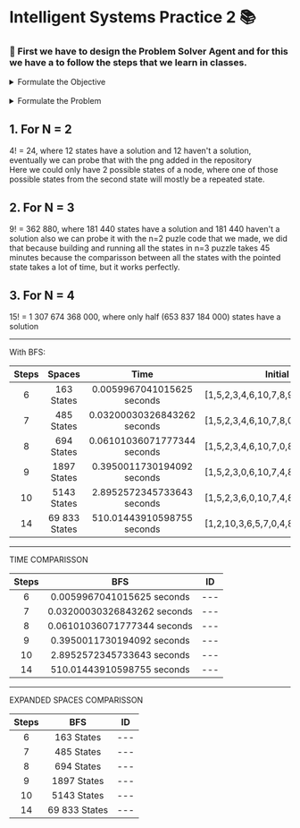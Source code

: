 # Intelligent Systems Practice 2 📚

### 📕 First we have to design the Problem Solver Agent and for this we have a to follow the steps that we learn in classes.


<details>
  <summary>Formulate the Objective</summary>

  	- The first box must be empty.
        
    - The rest of the boxes must be sorted ascending.

</details>

<br />


<details>
  <summary>Formulate the Problem</summary>

  	- Initial State
		(Messy)
		
	- Objective State
		(Sorted)
		
	- Actions
		Move boxes up down, left right it it's possible.
		
	- Funcion de Transicion
		TR(Current_State,(
		Move Left to Empty, 
		Move Right to Empty, 
		Move Up to Empty, 
		Move Down to Empty
		)) -> Succesor_State
		
	- Objective Test
		Check thath the current state equals the goal state

	- Cost of the route
			1

</details>

## 1. For N = 2

4! = 24, where 12 states have a solution and 12 haven't a solution, eventually we can probe that with the png added in the repository  
Here we could only have 2 possible states of a node, where one of those possible states from the second state will mostly be a repeated state.

## 2. For N = 3

9! = 362 880, where 181 440 states have a solution and 181 440 haven't a solution also we can probe it with the n=2 puzle code that we made, we did that because building and running all the states in n=3 puzzle takes 45 minutes because the comparisson between all the states with the pointed state takes a lot of time, but it works perfectly.

## 3. For N = 4

15! = 1 307 674 368 000, where only half (653 837 184 000) states have a solution

---

With BFS:

Steps | Spaces | Time | Initial State
:---: | :---: | :---: | :---:
6 |  163 States | 0.0059967041015625 seconds | [1,5,2,3,4,6,10,7,8,9,14,11,12,0,13,15]
7 |  485 States | 0.03200030326843262 seconds | [1,5,2,3,4,6,10,7,8,0,14,11,12,9,13,15]
8 |  694 States | 0.06101036071777344 seconds | [1,5,2,3,4,6,10,7,0,8,14,11,12,9,13,15]
9 |  1897 States | 0.3950011730194092 seconds | [1,5,2,3,0,6,10,7,4,8,14,11,12,9,13,15]
10 |  5143 States | 2.8952572345733643 seconds | [1,5,2,3,6,0,10,7,4,8,14,11,12,9,13,15]
14 | 69 833 States | 510.01443910598755 seconds | [1,2,10,3,6,5,7,0,4,8,14,11,12,9,13,15]

--- 

TIME COMPARISSON  

Steps |  BFS  | ID 
:---: | :---: | :---:
6 | 0.0059967041015625 seconds |  ---
7 | 0.03200030326843262 seconds |  ---
8 | 0.06101036071777344 seconds |  ---
9 | 0.3950011730194092 seconds |  ---
10 | 2.8952572345733643 seconds |  ---
14 | 510.01443910598755 seconds | ---  

---

EXPANDED SPACES COMPARISSON

Steps |  BFS  | ID 
:---: | :---: | :---:
6 | 163 States | --- 
7 | 485 States | --- 
8 | 694 States | --- 
9 | 1897 States | --- 
10 | 5143 States | --- 
14 | 69 833 States | --- 



		